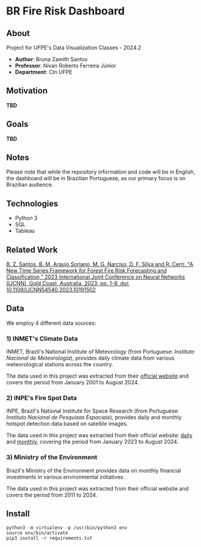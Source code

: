 # BR Fire Risk Dashboard

## About
Project for UFPE's Data Visualization Classes - 2024.2
- **Author**: Bruna Zamith Santos
- **Professor**: Nivan Roberto Ferreira Júnior
- **Department**: CIn UFPE

## Motivation
**TBD**

## Goals
**TBD**

## Notes
Please note that while the repository information and code will be in English, the dashboard will be in Brazilian Portuguese, as our primary focus is on Brazilian audience.

## Technologies
- Python 3
- SQL
- Tableau

## Related Work
[B. Z. Santos, B. M. Araujo Soriano, M. G. Narciso, D. F. Silva and R. Cerri, "A New Time Series Framework for Forest Fire Risk Forecasting and Classification," 2023 International Joint Conference on Neural Networks (IJCNN), Gold Coast, Australia, 2023, pp. 1-8, doi: 10.1109/IJCNN54540.2023.10191502](https://ieeexplore.ieee.org/document/10191502)

## Data
We employ 4 different data sources:

### 1) INMET's Climate Data
INMET, Brazil's National Institute of Meteorology (from Portuguese: *Instituto Nacional de Meteorologia*), provides daily climate data from various meteorological stations across the country.

The data used in this project was extracted from their [official website](https://portal.inmet.gov.br/dadoshistoricos) and covers the period from January 2001 to August 2024.

### 2) INPE's Fire Spot Data
INPE, Brazil's National Institute for Space Research (from Portuguese: *Instituto Nacional de Pesquisas Espaciais*), provides daily and monthly hotspot detection data based on satellite images.

The data used in this project was extracted from their official website: [daily](https://dataserver-coids.inpe.br/queimadas/queimadas/focos/csv/mensal/Brasil/) and [monthly](https://terrabrasilis.dpi.inpe.br/queimadas/situacao-atual/estatisticas/estatisticas_estados/), covering the period from January 2023 to August 2024.

### 3) Ministry of the Environment
Brazil's Ministry of the Environment provides data on monthly financial investments in various environmental initiatives.

The data used in this project was extracted from their official website and covers the period from 2011 to 2024.

## Install
```
python3 -m virtualenv -p /usr/bin/python3 env
source env/bin/activate
pip3 install -r requirements.txt
```


